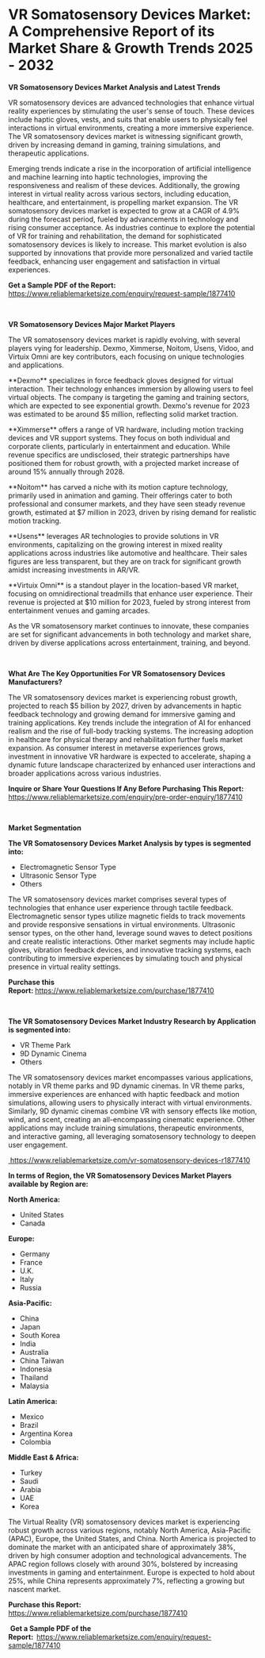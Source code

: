 <p><h1>VR Somatosensory Devices Market: A Comprehensive Report of its Market Share & Growth Trends 2025 - 2032</h1></p><p><strong>VR Somatosensory Devices Market Analysis and Latest Trends</strong></p>
<p><p>VR somatosensory devices are advanced technologies that enhance virtual reality experiences by stimulating the user's sense of touch. These devices include haptic gloves, vests, and suits that enable users to physically feel interactions in virtual environments, creating a more immersive experience. The VR somatosensory devices market is witnessing significant growth, driven by increasing demand in gaming, training simulations, and therapeutic applications. </p><p>Emerging trends indicate a rise in the incorporation of artificial intelligence and machine learning into haptic technologies, improving the responsiveness and realism of these devices. Additionally, the growing interest in virtual reality across various sectors, including education, healthcare, and entertainment, is propelling market expansion. The VR somatosensory devices market is expected to grow at a CAGR of 4.9% during the forecast period, fueled by advancements in technology and rising consumer acceptance. As industries continue to explore the potential of VR for training and rehabilitation, the demand for sophisticated somatosensory devices is likely to increase. This market evolution is also supported by innovations that provide more personalized and varied tactile feedback, enhancing user engagement and satisfaction in virtual experiences.</p></p>
<p><strong>Get a Sample PDF of the Report:&nbsp;</strong> <a href="https://www.reliablemarketsize.com/enquiry/request-sample/1877410?utm_campaign=3368&utm_medium=2&utm_source=Github&utm_content=ia&utm_term=12042025&utm_id=vr-somatosensory-devices">https://www.reliablemarketsize.com/enquiry/request-sample/1877410</a></p>
<p>&nbsp;</p>
<p><strong>VR Somatosensory Devices Major Market Players</strong></p>
<p><p>The VR somatosensory devices market is rapidly evolving, with several players vying for leadership. Dexmo, Ximmerse, Noitom, Usens, Vidoo, and Virtuix Omni are key contributors, each focusing on unique technologies and applications.</p><p>**Dexmo** specializes in force feedback gloves designed for virtual interaction. Their technology enhances immersion by allowing users to feel virtual objects. The company is targeting the gaming and training sectors, which are expected to see exponential growth. Dexmo's revenue for 2023 was estimated to be around $5 million, reflecting solid market traction.</p><p>**Ximmerse** offers a range of VR hardware, including motion tracking devices and VR support systems. They focus on both individual and corporate clients, particularly in entertainment and education. While revenue specifics are undisclosed, their strategic partnerships have positioned them for robust growth, with a projected market increase of around 15% annually through 2028.</p><p>**Noitom** has carved a niche with its motion capture technology, primarily used in animation and gaming. Their offerings cater to both professional and consumer markets, and they have seen steady revenue growth, estimated at $7 million in 2023, driven by rising demand for realistic motion tracking.</p><p>**Usens** leverages AR technologies to provide solutions in VR environments, capitalizing on the growing interest in mixed reality applications across industries like automotive and healthcare. Their sales figures are less transparent, but they are on track for significant growth amidst increasing investments in AR/VR.</p><p>**Virtuix Omni** is a standout player in the location-based VR market, focusing on omnidirectional treadmills that enhance user experience. Their revenue is projected at $10 million for 2023, fueled by strong interest from entertainment venues and gaming arcades.</p><p>As the VR somatosensory market continues to innovate, these companies are set for significant advancements in both technology and market share, driven by diverse applications across entertainment, training, and beyond.</p></p>
<p>&nbsp;</p>
<p><strong>What Are The Key Opportunities For VR Somatosensory Devices Manufacturers?</strong></p>
<p><p>The VR somatosensory devices market is experiencing robust growth, projected to reach $5 billion by 2027, driven by advancements in haptic feedback technology and growing demand for immersive gaming and training applications. Key trends include the integration of AI for enhanced realism and the rise of full-body tracking systems. The increasing adoption in healthcare for physical therapy and rehabilitation further fuels market expansion. As consumer interest in metaverse experiences grows, investment in innovative VR hardware is expected to accelerate, shaping a dynamic future landscape characterized by enhanced user interactions and broader applications across various industries.</p></p>
<p><strong>Inquire or Share Your Questions If Any Before Purchasing This Report:</strong> <a href="https://www.reliablemarketsize.com/enquiry/pre-order-enquiry/1877410?utm_campaign=3368&utm_medium=2&utm_source=Github&utm_content=ia&utm_term=12042025&utm_id=vr-somatosensory-devices">https://www.reliablemarketsize.com/enquiry/pre-order-enquiry/1877410</a></p>
<p>&nbsp;</p>
<p><strong>Market Segmentation</strong></p>
<p><strong>The VR Somatosensory Devices Market Analysis by types is segmented into:</strong></p>
<p><ul><li>Electromagnetic Sensor Type</li><li>Ultrasonic Sensor Type</li><li>Others</li></ul></p>
<p><p>The VR somatosensory devices market comprises several types of technologies that enhance user experience through tactile feedback. Electromagnetic sensor types utilize magnetic fields to track movements and provide responsive sensations in virtual environments. Ultrasonic sensor types, on the other hand, leverage sound waves to detect positions and create realistic interactions. Other market segments may include haptic gloves, vibration feedback devices, and innovative tracking systems, each contributing to immersive experiences by simulating touch and physical presence in virtual reality settings.</p></p>
<p><strong>Purchase this Report:&nbsp;</strong><a href="https://www.reliablemarketsize.com/purchase/1877410?utm_campaign=3368&utm_medium=2&utm_source=Github&utm_content=ia&utm_term=12042025&utm_id=vr-somatosensory-devices">https://www.reliablemarketsize.com/purchase/1877410</a></p>
<p>&nbsp;</p>
<p><strong>The VR Somatosensory Devices Market Industry Research by Application is segmented into:</strong></p>
<p><ul><li>VR Theme Park</li><li>9D Dynamic Cinema</li><li>Others</li></ul></p>
<p><p>The VR somatosensory devices market encompasses various applications, notably in VR theme parks and 9D dynamic cinemas. In VR theme parks, immersive experiences are enhanced with haptic feedback and motion simulations, allowing users to physically interact with virtual environments. Similarly, 9D dynamic cinemas combine VR with sensory effects like motion, wind, and scent, creating an all-encompassing cinematic experience. Other applications may include training simulations, therapeutic environments, and interactive gaming, all leveraging somatosensory technology to deepen user engagement.</p></p>
<p><a href="https://www.reliablemarketsize.com/vr-somatosensory-devices-r1877410?utm_campaign=3368&utm_medium=2&utm_source=Github&utm_content=ia&utm_term=12042025&utm_id=vr-somatosensory-devices">&nbsp;https://www.reliablemarketsize.com/vr-somatosensory-devices-r1877410</a></p>
<p><strong>In terms of Region, the VR Somatosensory Devices Market Players available by Region are:</strong></p>
<p>
    <p> <strong> North America: </strong>
        <ul>
            <li>United States</li>
            <li>Canada</li>
        </ul>
        </p> 
    <p> <strong> Europe: </strong>
        <ul>
            <li>Germany</li>
            <li>France</li>
            <li>U.K.</li>
            <li>Italy</li>
            <li>Russia</li>
        </ul>
        </p> 
    <p> <strong> Asia-Pacific: </strong>
        <ul>
            <li>China</li>
            <li>Japan</li>
            <li>South Korea</li>
            <li>India</li>
            <li>Australia</li>
            <li>China Taiwan</li>
            <li>Indonesia</li>
            <li>Thailand</li>
            <li>Malaysia</li>
        </ul>
        </p> 
    <p> <strong> Latin America: </strong>
        <ul>
            <li>Mexico</li>
            <li>Brazil</li>
            <li>Argentina Korea</li>
            <li>Colombia</li>
        </ul>
        </p> 
    <p> <strong> Middle East & Africa: </strong>
        <ul>
            <li>Turkey</li>
            <li>Saudi</li>
            <li>Arabia</li>
            <li>UAE</li>
            <li>Korea</li>
        </ul>
    </p>
    </p>
<p><p>The Virtual Reality (VR) somatosensory devices market is experiencing robust growth across various regions, notably North America, Asia-Pacific (APAC), Europe, the United States, and China. North America is projected to dominate the market with an anticipated share of approximately 38%, driven by high consumer adoption and technological advancements. The APAC region follows closely with around 30%, bolstered by increasing investments in gaming and entertainment. Europe is expected to hold about 25%, while China represents approximately 7%, reflecting a growing but nascent market.</p></p>
<p><strong>Purchase this Report: </strong><a href="https://www.reliablemarketsize.com/purchase/1877410?utm_campaign=3368&utm_medium=2&utm_source=Github&utm_content=ia&utm_term=12042025&utm_id=vr-somatosensory-devices">https://www.reliablemarketsize.com/purchase/1877410</a></p>
<p>&nbsp;<strong>Get a Sample PDF of the Report:&nbsp;&nbsp;</strong><a href="https://www.reliablemarketsize.com/enquiry/request-sample/1877410?utm_campaign=3368&utm_medium=2&utm_source=Github&utm_content=ia&utm_term=12042025&utm_id=vr-somatosensory-devices">https://www.reliablemarketsize.com/enquiry/request-sample/1877410</a></p>
<p><strong></strong></p>
<p><p></p><p></p><p></p></p>